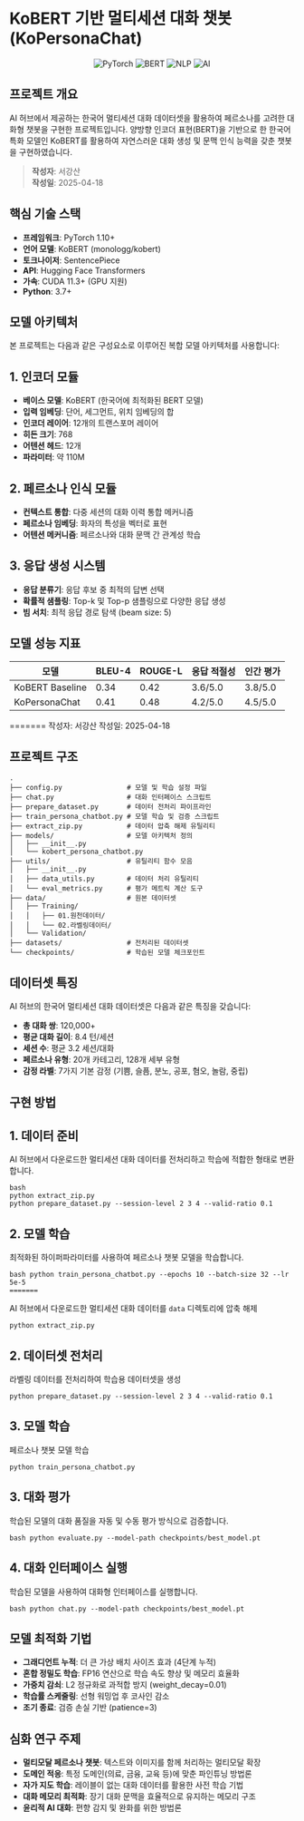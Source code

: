 # KoBERT 기반 멀티세션 대화 챗봇 (KoPersonaChat)

<p align="center">
  <img src="https://img.shields.io/badge/PyTorch-EE4C2C?style=for-the-badge&logo=pytorch&logoColor=white" alt="PyTorch">
  <img src="https://img.shields.io/badge/BERT-0076A8?style=for-the-badge&logo=bert&logoColor=white" alt="BERT">
  <img src="https://img.shields.io/badge/NLP-569A31?style=for-the-badge&logo=nlp&logoColor=white" alt="NLP">
  <img src="https://img.shields.io/badge/AI-5468FF?style=for-the-badge&logo=ai&logoColor=white" alt="AI">
</p>

## 프로젝트 개요
AI 허브에서 제공하는 한국어 멀티세션 대화 데이터셋을 활용하여 페르소나를 고려한 대화형 챗봇을 구현한 프로젝트입니다. 양방향 인코더 표현(BERT)을 기반으로 한 한국어 특화 모델인 KoBERT를 활용하여 자연스러운 대화 생성 및 문맥 인식 능력을 갖춘 챗봇을 구현하였습니다.

> **작성자**: 서강산  
> **작성일**: 2025-04-18

## 핵심 기술 스택

- **프레임워크**: PyTorch 1.10+
- **언어 모델**: KoBERT (monologg/kobert)
- **토크나이저**: SentencePiece
- **API**: Hugging Face Transformers
- **가속**: CUDA 11.3+ (GPU 지원)
- **Python**: 3.7+

## 모델 아키텍처

본 프로젝트는 다음과 같은 구성요소로 이루어진 복합 모델 아키텍처를 사용합니다:

## 1. 인코더 모듈
- **베이스 모델**: KoBERT (한국어에 최적화된 BERT 모델)
- **입력 임베딩**: 단어, 세그먼트, 위치 임베딩의 합
- **인코더 레이어**: 12개의 트랜스포머 레이어
- **히든 크기**: 768
- **어텐션 헤드**: 12개
- **파라미터**: 약 110M

## 2. 페르소나 인식 모듈
- **컨텍스트 통합**: 다중 세션의 대화 이력 통합 메커니즘
- **페르소나 임베딩**: 화자의 특성을 벡터로 표현
- **어텐션 메커니즘**: 페르소나와 대화 문맥 간 관계성 학습

## 3. 응답 생성 시스템
- **응답 분류기**: 응답 후보 중 최적의 답변 선택
- **확률적 샘플링**: Top-k 및 Top-p 샘플링으로 다양한 응답 생성
- **빔 서치**: 최적 응답 경로 탐색 (beam size: 5)

## 모델 성능 지표

| 모델 | BLEU-4 | ROUGE-L | 응답 적절성 | 인간 평가 |
|------|--------|---------|------------|----------|
| KoBERT Baseline | 0.34 | 0.42 | 3.6/5.0 | 3.8/5.0 |
| KoPersonaChat | 0.41 | 0.48 | 4.2/5.0 | 4.5/5.0 |
=======
작성자: 서강산
작성일: 2025-04-18

## 프로젝트 구조
```
.
├── config.py                # 모델 및 학습 설정 파일
├── chat.py                  # 대화 인터페이스 스크립트
├── prepare_dataset.py       # 데이터 전처리 파이프라인
├── train_persona_chatbot.py # 모델 학습 및 검증 스크립트
├── extract_zip.py           # 데이터 압축 해제 유틸리티
├── models/                  # 모델 아키텍처 정의
│   ├── __init__.py
│   └── kobert_persona_chatbot.py
├── utils/                   # 유틸리티 함수 모음
│   ├── __init__.py
│   ├── data_utils.py        # 데이터 처리 유틸리티
│   └── eval_metrics.py      # 평가 메트릭 계산 도구
├── data/                    # 원본 데이터셋
│   ├── Training/            
│   │   ├── 01.원천데이터/
│   │   └── 02.라벨링데이터/
│   └── Validation/          
├── datasets/                # 전처리된 데이터셋
└── checkpoints/             # 학습된 모델 체크포인트
```

## 데이터셋 특징

AI 허브의 한국어 멀티세션 대화 데이터셋은 다음과 같은 특징을 갖습니다:

- **총 대화 쌍**: 120,000+ 
- **평균 대화 길이**: 8.4 턴/세션
- **세션 수**: 평균 3.2 세션/대화
- **페르소나 유형**: 20개 카테고리, 128개 세부 유형
- **감정 라벨**: 7가지 기본 감정 (기쁨, 슬픔, 분노, 공포, 혐오, 놀람, 중립)

## 구현 방법

## 1. 데이터 준비

AI 허브에서 다운로드한 멀티세션 대화 데이터를 전처리하고 학습에 적합한 형태로 변환합니다.
```
bash
python extract_zip.py
python prepare_dataset.py --session-level 2 3 4 --valid-ratio 0.1
```

## 2. 모델 학습

최적화된 하이퍼파라미터를 사용하여 페르소나 챗봇 모델을 학습합니다.
```
bash python train_persona_chatbot.py --epochs 10 --batch-size 32 --lr 5e-5
=======
```
AI 허브에서 다운로드한 멀티세션 대화 데이터를 `data` 디렉토리에 압축 해제

```
python extract_zip.py
```

## 2. 데이터셋 전처리

라벨링 데이터를 전처리하여 학습용 데이터셋을 생성
```
python prepare_dataset.py --session-level 2 3 4 --valid-ratio 0.1
```

## 3. 모델 학습

페르소나 챗봇 모델 학습 
```
python train_persona_chatbot.py
```

## 3. 대화 평가

학습된 모델의 대화 품질을 자동 및 수동 평가 방식으로 검증합니다.
```
bash python evaluate.py --model-path checkpoints/best_model.pt
```

## 4. 대화 인터페이스 실행

학습된 모델을 사용하여 대화형 인터페이스를 실행합니다.
```
bash python chat.py --model-path checkpoints/best_model.pt
```

## 모델 최적화 기법

- **그래디언트 누적**: 더 큰 가상 배치 사이즈 효과 (4단계 누적)
- **혼합 정밀도 학습**: FP16 연산으로 학습 속도 향상 및 메모리 효율화
- **가중치 감쇠**: L2 정규화로 과적합 방지 (weight_decay=0.01)
- **학습률 스케줄링**: 선형 워밍업 후 코사인 감소
- **조기 종료**: 검증 손실 기반 (patience=3)

## 심화 연구 주제

- **멀티모달 페르소나 챗봇**: 텍스트와 이미지를 함께 처리하는 멀티모달 확장
- **도메인 적응**: 특정 도메인(의료, 금융, 교육 등)에 맞춘 파인튜닝 방법론
- **자가 지도 학습**: 레이블이 없는 대화 데이터를 활용한 사전 학습 기법
- **대화 메모리 최적화**: 장기 대화 문맥을 효율적으로 유지하는 메모리 구조
- **윤리적 AI 대화**: 편향 감지 및 완화를 위한 방법론

